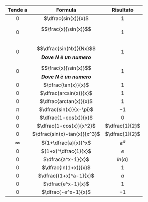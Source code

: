 
| Tende a  |                     Formula                      |   Risultato    |
| :------: | :----------------------------------------------: | :------------: |
|   $0$    |               $\dfrac{sin(x)}{x}$                |      $1$       |
|    0     |            $$\frac{x}{\sin(x)}$$<br>             |       1        |
|    0     | $$\dfrac{sin(Nx)}{Nx}$$ ***Dove N è un numero*** |       1        |
|    0     |  $$\frac{x}{\sin(x)}$$ ***Dove N è un numero***  |       1        |
|   $0$    |               $\dfrac{tan(x)}{x}$                |      $1$       |
|   $0$    |              $\dfrac{arcsin(x)}{x}$              |      $1$       |
|   $0$    |              $\dfrac{arctan(x)}{x}$              |      $1$       |
|  $\pi$   |             $\dfrac{sin(x)}{x-\pi}$              |      $-1$      |
|   $0$    |              $\dfrac{1-cos(x)}{x}$               |      $0$       |
|   $0$    |             $\dfrac{1-cos(x)}{x^2}$              | $\dfrac{1}{2}$ |
|   $0$    |           $\dfrac{sin(x)-tan(x)}{x^3}$           | $\dfrac{1}{2}$ |
| $\infty$ |               $(1+\dfrac{a}{x})^x$               |     $e^a$      |
|   $0$    |               $(1+x)^\dfrac{1}{x}$               |      $e$       |
|   $0$    |                $\dfrac{a^x-1}{x}$                |    $ln(a)$     |
|   $0$    |               $\dfrac{ln(1+x)}{x}$               |      $1$       |
|   $0$    |              $\dfrac{(1+x)^a-1}{x}$              |      $a$       |
|   $0$    |                $\dfrac{e^x-1}{x}$                |      $1$       |
|   $0$    |               $\dfrac{-e^x+1}{x}$                |      $-1$      |

